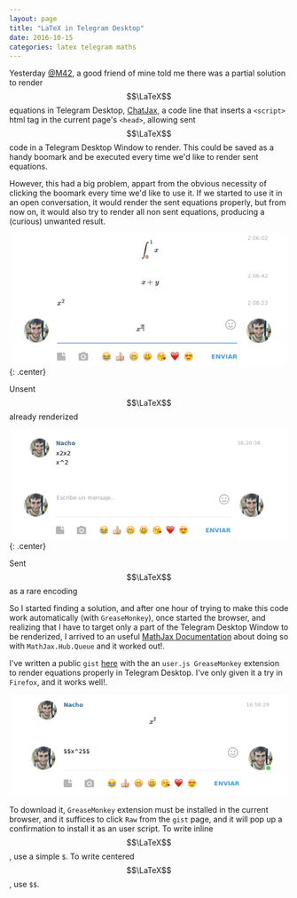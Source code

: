 ```yaml
---
layout: page
title: "LaTeX in Telegram Desktop"
date: 2016-10-15
categories: latex telegram maths
---
```


Yesterday [@M42](https://github.com/m42), a good friend of mine told me there was a partial solution to render $$\LaTeX$$ equations in Telegram Desktop, [ChatJax](http://www.math.ucla.edu/~robjohn/math/mathjax.html), a code line that inserts a `<script>` html tag in the current page's `<head>`, allowing sent $$\LaTeX$$ code in a Telegram Desktop Window to render. This could be saved as a handy boomark and be executed every time we'd like to render sent equations.

However, this had a big problem, appart from the obvious necessity of clicking the boomark every time we'd like to use it. If we started to use it in an open conversation, it would render the sent equations properly, but from now on, it would also try to render all non sent equations, producing a (curious) unwanted result.

![Unsent message](/images/2016-10-15-latex-in-telegram-unsent.png){: .center}

Unsent $$\LaTeX$$ already renderized

![Sent message](/images/2016-10-15-latex-in-telegram-sent.png){: .center}

Sent $$\LaTeX$$ as a rare encoding

So I started finding a solution, and after one hour of trying to make this code work automatically (with `GreaseMonkey`), once started the browser, and realizing that I have to target only a part of the Telegram Desktop Window to be renderized, I arrived to an useful [MathJax Documentation](http://docs.mathjax.org/en/latest/advanced/typeset.html?highlight=queue) about doing so with `MathJax.Hub.Queue` and it worked out!.

I've written a public `gist` [here](https://gist.github.com/NCordon/090a6c208e61a1059357d6e8fba03087) with the an `user.js GreaseMonkey` extension to render equations properly in Telegram Desktop. I've only given it a try in `Firefox`, and it works well!.

![Sent message](/images/2016-10-15-latex-in-telegram-final-result.png)

To download it, `GreaseMonkey` extension must be installed in the current browser, and it suffices to click `Raw` from the `gist` page, and it will pop up a confirmation to install it as an user script. To write inline $$\LaTeX$$, use a simple `$`. To write centered $$\LaTeX$$, use `$$`.
